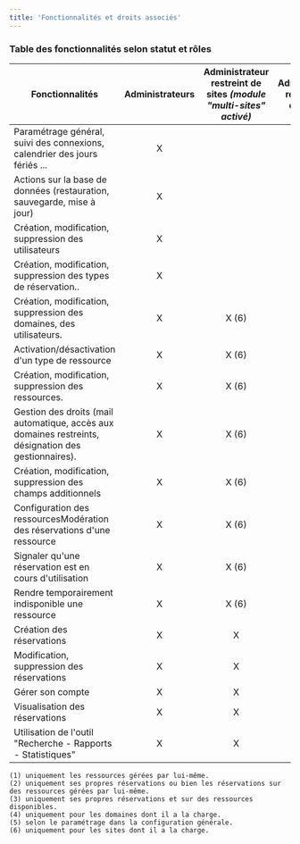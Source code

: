 ```yaml
---
title: 'Fonctionnalités et droits associés'
---
```


### Table des fonctionnalités selon statut et rôles

|Fonctionnalités|Administrateurs|Administrateur restreint de sites _(module "multi-sites" activé)_|Administrateur restreint de domaines|Gestionnaires de ressources|Gestionnaires d'utilisateurs|Usagers|Visiteurs|
|--- |:---: |:---: |:---: |:---: |:---: |:---: |:---: |
|Paramétrage général, suivi des connexions, calendrier des jours fériés ...|X| | | | | | |
|Actions sur la base de données (restauration, sauvegarde, mise à jour)|X| | | | | | |
|Création, modification, suppression des utilisateurs|X| | | |X| | |
|Création, modification, suppression des types de réservation..|X| | | | | | |
|Création, modification, suppression des domaines, des utilisateurs.|X|X (6)| | | | | |
|Activation/désactivation d'un type de ressource|X|X (6)|X (4)| | | | |
|Création, modification, suppression des ressources.|X|X (6)|X (4)| | | | |
|Gestion des droits (mail automatique, accès aux domaines restreints, désignation des gestionnaires).|X|X (6)|X (4)| | | | |
|Création, modification, suppression des champs additionnels|X|X (6)|X (4)| | | | |
|Configuration des ressourcesModération des réservations d'une ressource|X|X (6)|X (4)|X (1)| | | |
|Signaler qu'une réservation est en cours d'utilisation|X|X (6)|X (4)|X (1)| | | |
|Rendre temporairement indisponible une ressource|X|X (6)|X (4)|X (1)| | | |
|Création des réservations|X|X|X|X|X|X| |
|Modification, suppression des réservations|X|X|X (4)|X (2)|X (3)|X (3)| |
|Gérer son compte|X|X|X|X|X|X| |
|Visualisation des réservations|X|X|X|X|X|X|X|
|Utilisation de l'outil  "Recherche - Rapports - Statistiques"|X|X|X (5)|X (5)|X (5)|X (5)|X (5)|

    (1) uniquement les ressources gérées par lui-même.
    (2) uniquement ses propres réservations ou bien les réservations sur des ressources gérées par lui-même.
    (3) uniquement ses propres réservations et sur des ressources disponibles.
    (4) uniquement pour les domaines dont il a la charge.
    (5) selon le paramétrage dans la configuration générale.
    (6) uniquement pour les sites dont il a la charge.

